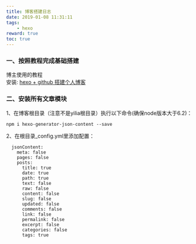 ```yaml
---
title: 博客搭建日志
date: 2019-01-08 11:31:11
tags: 
    - hexo
reward: true   
toc: true 
---
```


### 一、按照教程完成基础搭建

博主使用的教程  
安装: [hexo + github 搭建个人博客](https://www.cnblogs.com/jackyroc/p/7681938.html)

### 二、安装所有文章模块

1、在博客根目录（注意不是yilia根目录）执行以下命令(确保node版本大于6.2)：
```
npm i hexo-generator-json-content --save
```
2、在根目录_config.yml里添加配置：
```
  jsonContent:
    meta: false
    pages: false
    posts:
      title: true
      date: true
      path: true
      text: false
      raw: false
      content: false
      slug: false
      updated: false
      comments: false
      link: false
      permalink: false
      excerpt: false
      categories: false
      tags: true
```